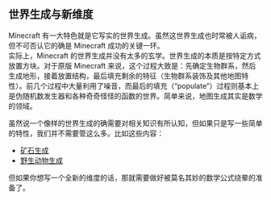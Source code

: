 ## 世界生成与新维度

Minecraft 有一大特色就是它写实的世界生成。虽然这世界生成也时常被人诟病，但不可否认它的确是 Minecraft 成功的关键一环。  
实际上，Minecraft 的世界生成并没有太多的玄学。世界生成的本质是按特定方式放置方块。对于原版 Minecraft 来说，这个过程大致是：先确定生物群系，然后生成地形，接着放置结构，最后填充剩余的特征（生物群系装饰及其他地图特性）。前几个过程中大量利用了噪音，而最后的填充（“populate”）过程则基本上是伪随机数发生器和各种奇奇怪怪的函数的世界。简单来说，地图生成其实是数学的领域。

虽然说一个像样的世界生成的确需要对相关知识有所认知，但如果只是写一些简单的特性，我们并不需要管这么多。比如这些内容：

  * [矿石生成](world-gen-feature/ore.md)
  * [野生动物生成](biome/natural-spawn.md)

但如果你想写一个全新的维度的话，那就需要做好被莫名其妙的数学公式绕晕的准备了。
